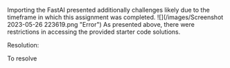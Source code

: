 Importing the FastAI presented additionally challenges likely due to the timeframe in which this assignment was completed.
![](/images/Screenshot 2023-05-26 223619.png "Error")
As presented above, there were restrictions in accessing the provided starter code solutions.

Resolution:

To resolve
